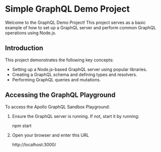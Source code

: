 # Simple GraphQL Demo Project

Welcome to the GraphQL Demo Project! This project serves as a basic example of how to set up a GraphQL server and perform common GraphQL operations using Node.js.


## Introduction

This project demonstrates the following key concepts:

- Setting up a Node.js-based GraphQL server using popular libraries.
- Creating a GraphQL schema and defining types and resolvers.
- Performing GraphQL queries and mutations.

## Accessing the GraphQL Playground

To access the Apollo GraphQL Sandbox Playground:


1. Ensure the GraphQL server is running. If not, start it by running:

   npm start

2. Open your browser and enter this URL
   
   http://localhost:3000/